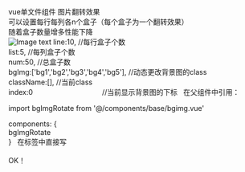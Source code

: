vue单文件组件 图片翻转效果  
可以设置每行每列各n个盒子（每个盒子为一个翻转效果）  
随着盒子数量增多性能下降  
![Image text](https://github.com/pusongwei/vue-rotate/blob/master/img/1.gif)
line:10,                                   //每行盒子个数  
list:5,                                    //每列盒子个数  
num:50,                                    //总盒子数  
bgImg:['bg1','bg2','bg3','bg4','bg5'],     //动态更改背景图的class  
className:[],                              //当前class  
index:0                                    //当前显示背景图的下标  
在父组件中引用：  

import bgImgRotate from '@/components/base/bgimg.vue'  
  
  
components: {  
  bgImgRotate  
}  
在标签中直接写  
<bgImgRotate></bgImgRotate>  
OK！
